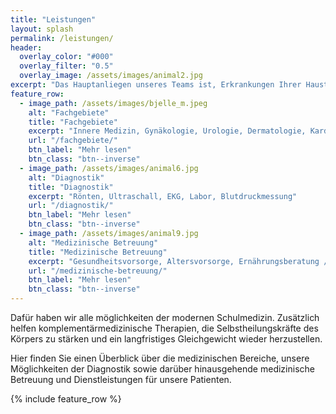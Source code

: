 ```yaml
---
title: "Leistungen"
layout: splash
permalink: /leistungen/
header:
  overlay_color: "#000"
  overlay_filter: "0.5"
  overlay_image: /assets/images/animal2.jpg
excerpt: "Das Hauptanliegen unseres Teams ist, Erkrankungen Ihrer Haustiere durch Vorsorge zu vermeiden bzw. Krankheiten bereits im Frühstadium zu erkennen und zu heilen."
feature_row:
  - image_path: /assets/images/bjelle_m.jpeg
    alt: "Fachgebiete"
    title: "Fachgebiete"
    excerpt: "Innere Medizin, Gynäkologie, Urologie, Dermatologie, Kardiologie, Orthopädie, Chirurgie, Zahnbehandlung, Ophtalmologie"
    url: "/fachgebiete/"
    btn_label: "Mehr lesen"
    btn_class: "btn--inverse"
  - image_path: /assets/images/animal6.jpg
    alt: "Diagnostik"
    title: "Diagnostik"
    excerpt: "Rönten, Ultraschall, EKG, Labor, Blutdruckmessung"
    url: "/diagnostik/"
    btn_label: "Mehr lesen"
    btn_class: "btn--inverse"
  - image_path: /assets/images/animal9.jpg
    alt: "Medizinische Betreuung"
    title: "Medizinische Betreuung"
    excerpt: "Gesundheitsvorsorge, Altersvorsorge, Ernährungsberatung / B.A.R.F.E.N., Chippen & EU-Impfpass, Hausbesuche, Hausapotheke, Impfberatung, Nagelberatung, **Stationäre Aufnahme möglich**"
    url: "/medizinische-betreuung/"
    btn_label: "Mehr lesen"
    btn_class: "btn--inverse"
---
```


Dafür haben wir alle möglichkeiten der modernen Schulmedizin. Zusätzlich helfen komplementärmedizinische Therapien, die Selbstheilungskräfte des Körpers zu stärken und ein langfristiges Gleichgewicht wieder herzustellen.

Hier finden Sie einen Überblick über die medizinischen Bereiche, unsere Möglichkeiten der Diagnostik sowie darüber hinausgehende medizinische Betreuung und Dienstleistungen für unsere Patienten.

{% include feature_row %}
